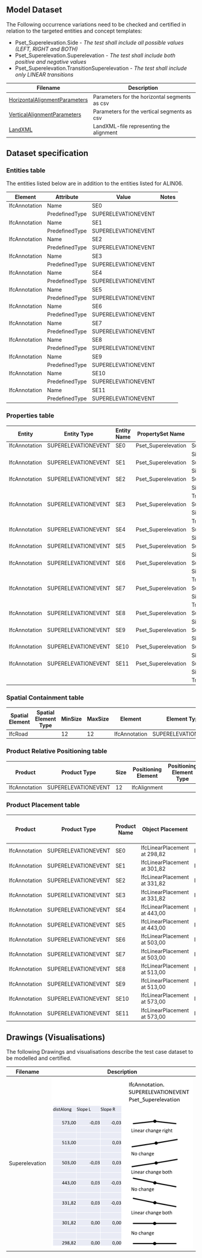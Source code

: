 ## Model Dataset

The Following occurrence variations need to be checked and certified in relation to the targeted entities and concept templates:

- Pset_Superelevation.Side - *The test shall include all possible values (LEFT, RIGHT and BOTH)*
- Pset_Superelevation.Superelevation - *The test shall include both positive and negative values*
- Pset_Superelevation.TransitionSuperelevation - *The test shall include only LINEAR transitions*

| Filename                                                     | Description                                   |
| ------------------------------------------------------------ | --------------------------------------------- |
| [HorizontalAlignmentParameters](./HorizontalAlignmentParameters.csv) | Parameters for the horizontal segments as csv |
| [VerticalAlignmentParameters](./VerticalAlignmentParameters.csv) | Parameters for the vertical segments as csv   |
| [LandXML](./TOI-M14334-0000A.xml)                            | LandXML-file representing the alignment       |

## Dataset specification

### Entities table

The entities listed below are in addition to the entities listed for ALIN06.

| **Element**   | **Attribute**  | **Value**           | **Notes** |
| ------------- | -------------- | ------------------- | --------- |
| IfcAnnotation | Name           | SE0                 |           |
|               | PredefinedType | SUPERELEVATIONEVENT |           |
| IfcAnnotation | Name           | SE1                 |           |
|               | PredefinedType | SUPERELEVATIONEVENT |           |
| IfcAnnotation | Name           | SE2                 |           |
|               | PredefinedType | SUPERELEVATIONEVENT |           |
| IfcAnnotation | Name           | SE3                 |           |
|               | PredefinedType | SUPERELEVATIONEVENT |           |
| IfcAnnotation | Name           | SE4                 |           |
|               | PredefinedType | SUPERELEVATIONEVENT |           |
| IfcAnnotation | Name           | SE5                 |           |
|               | PredefinedType | SUPERELEVATIONEVENT |           |
| IfcAnnotation | Name           | SE6                 |           |
|               | PredefinedType | SUPERELEVATIONEVENT |           |
| IfcAnnotation | Name           | SE7                 |           |
|               | PredefinedType | SUPERELEVATIONEVENT |           |
| IfcAnnotation | Name           | SE8                 |           |
|               | PredefinedType | SUPERELEVATIONEVENT |           |
| IfcAnnotation | Name           | SE9                 |           |
|               | PredefinedType | SUPERELEVATIONEVENT |           |
| IfcAnnotation | Name           | SE10                |           |
|               | PredefinedType | SUPERELEVATIONEVENT |           |
| IfcAnnotation | Name           | SE11                |           |
|               | PredefinedType | SUPERELEVATIONEVENT |           |

### Properties table

| **Entity**    | **Entity Type**     | Entity Name | **PropertySet Name** | **Property Name**        | **Property Value Type** | **Enumerated Values** | **Value type**             | **Property Value** |
| ------------- | ------------------- | ----------- | -------------------- | ------------------------ | ----------------------- | --------------------- | -------------------------- | ------------------ |
| IfcAnnotation | SUPERELEVATIONEVENT | SE0         | Pset_Superelevation  | Superelevation           | IfcRatioMeasure         |                       | IfcPropertySingleValue     | 0,00               |
|               |                     |             |                      | Side                     | IfcLabel                |                       | IfcPropertyEnumeratedValue | BOTH               |
| IfcAnnotation | SUPERELEVATIONEVENT | SE1         | Pset_Superelevation  | Superelevation           | IfcRatioMeasure         |                       | IfcPropertySingleValue     | 0,00               |
|               |                     |             |                      | Side                     | IfcLabel                |                       | IfcPropertyEnumeratedValue | BOTH               |
| IfcAnnotation | SUPERELEVATIONEVENT | SE2         | Pset_Superelevation  | Superelevation           | IfcRatioMeasure         |                       | IfcPropertySingleValue     | 0,03               |
|               |                     |             |                      | Side                     | IfcLabel                |                       | IfcPropertyEnumeratedValue | LEFT               |
|               |                     |             |                      | TransitionSuperelevation | IfcLabel                |                       | IfcPropertyEnumeratedValue | LINEAR             |
| IfcAnnotation | SUPERELEVATIONEVENT | SE3         | Pset_Superelevation  | Superelevation           | IfcRatioMeasure         |                       | IfcPropertySingleValue     | -0,03              |
|               |                     |             |                      | Side                     | IfcLabel                |                       | IfcPropertyEnumeratedValue | RIGHT              |
|               |                     |             |                      | TransitionSuperelevation | IfcLabel                |                       | IfcPropertyEnumeratedValue | LINEAR             |
| IfcAnnotation | SUPERELEVATIONEVENT | SE4         | Pset_Superelevation  | Superelevation           | IfcRatioMeasure         |                       | IfcPropertySingleValue     | 0,03               |
|               |                     |             |                      | Side                     | IfcLabel                |                       | IfcPropertyEnumeratedValue | LEFT               |
| IfcAnnotation | SUPERELEVATIONEVENT | SE5         | Pset_Superelevation  | Superelevation           | IfcRatioMeasure         |                       | IfcPropertySingleValue     | -0,03              |
|               |                     |             |                      | Side                     | IfcLabel                |                       | IfcPropertyEnumeratedValue | RIGHT              |
| IfcAnnotation | SUPERELEVATIONEVENT | SE6         | Pset_Superelevation  | Superelevation           | IfcRatioMeasure         |                       | IfcPropertySingleValue     | -0,03              |
|               |                     |             |                      | Side                     | IfcLabel                |                       | IfcPropertyEnumeratedValue | LEFT               |
|               |                     |             |                      | TransitionSuperelevation | IfcLabel                |                       | IfcPropertyEnumeratedValue | LINEAR             |
| IfcAnnotation | SUPERELEVATIONEVENT | SE7         | Pset_Superelevation  | Superelevation           | IfcRatioMeasure         |                       | IfcPropertySingleValue     | 0,03               |
|               |                     |             |                      | Side                     | IfcLabel                |                       | IfcPropertyEnumeratedValue | RIGHT              |
|               |                     |             |                      | TransitionSuperelevation | IfcLabel                |                       | IfcPropertyEnumeratedValue | LINEAR             |
| IfcAnnotation | SUPERELEVATIONEVENT | SE8         | Pset_Superelevation  | Superelevation           | IfcRatioMeasure         |                       | IfcPropertySingleValue     | -0,03              |
|               |                     |             |                      | Side                     | IfcLabel                |                       | IfcPropertyEnumeratedValue | LEFT               |
| IfcAnnotation | SUPERELEVATIONEVENT | SE9         | Pset_Superelevation  | Superelevation           | IfcRatioMeasure         |                       | IfcPropertySingleValue     | 0,03               |
|               |                     |             |                      | Side                     | IfcLabel                |                       | IfcPropertyEnumeratedValue | RIGHT              |
| IfcAnnotation | SUPERELEVATIONEVENT | SE10        | Pset_Superelevation  | Superelevation           | IfcRatioMeasure         |                       | IfcPropertySingleValue     | -0,03              |
|               |                     |             |                      | Side                     | IfcLabel                |                       | IfcPropertyEnumeratedValue | LEFT               |
| IfcAnnotation | SUPERELEVATIONEVENT | SE11        | Pset_Superelevation  | Superelevation           | IfcRatioMeasure         |                       | IfcPropertySingleValue     | -0,03              |
|               |                     |             |                      | Side                     | IfcLabel                |                       | IfcPropertyEnumeratedValue | RIGHT              |
|               |                     |             |                      | TransitionSuperelevation | IfcLabel                |                       | IfcPropertyEnumeratedValue | LINEAR             |

### Spatial Containment table

| **Spatial Element** | **Spatial Element Type** | **MinSize** | **MaxSize** | **Element**   | **Element Type**    |
| ------------------- | ------------------------ | ----------- | ----------- | ------------- | ------------------- |
| IfcRoad             |                          | 12          | 12          | IfcAnnotation | SUPERELEVATIONEVENT |

### Product Relative Positioning table

| **Product**   | **Product Type**    | **Size** | **Positioning Element** | **Positioning Element Type** |
| ------------- | ------------------- | -------- | ----------------------- | ---------------------------- |
| IfcAnnotation | SUPERELEVATIONEVENT | 12       | IfcAlignment            |                              |

### Product Placement table

| **Product**   | **Product Type**    | **Product Name** | **Object Placement**              | Relative Placement Product | Relative Placement Product Type | Relative Placement Product Name |
| ------------- | ------------------- | ---------------- | --------------------------------- | -------------------------- | ------------------------------- | ------------------------------- |
| IfcAnnotation | SUPERELEVATIONEVENT | SE0              | IfcLinearPlacement<br />at 298,82 | IfcAlignment               | na                              | A1 (from ALIN06)                |
| IfcAnnotation | SUPERELEVATIONEVENT | SE1              | IfcLinearPlacement<br />at 301,82 | IfcAlignment               | na                              | A1 (from ALIN06)                |
| IfcAnnotation | SUPERELEVATIONEVENT | SE2              | IfcLinearPlacement<br />at 331,82 | IfcAlignment               | na                              | A1 (from ALIN06)                |
| IfcAnnotation | SUPERELEVATIONEVENT | SE3              | IfcLinearPlacement<br />at 331,82 | IfcAlignment               | na                              | A1 (from ALIN06)                |
| IfcAnnotation | SUPERELEVATIONEVENT | SE4              | IfcLinearPlacement<br />at 443,00 | IfcAlignment               | na                              | A1 (from ALIN06)                |
| IfcAnnotation | SUPERELEVATIONEVENT | SE5              | IfcLinearPlacement<br />at 443,00 | IfcAlignment               | na                              | A1 (from ALIN06)                |
| IfcAnnotation | SUPERELEVATIONEVENT | SE6              | IfcLinearPlacement<br />at 503,00 | IfcAlignment               | na                              | A1 (from ALIN06)                |
| IfcAnnotation | SUPERELEVATIONEVENT | SE7              | IfcLinearPlacement<br />at 503,00 | IfcAlignment               | na                              | A1 (from ALIN06)                |
| IfcAnnotation | SUPERELEVATIONEVENT | SE8              | IfcLinearPlacement<br />at 513,00 | IfcAlignment               | na                              | A1 (from ALIN06)                |
| IfcAnnotation | SUPERELEVATIONEVENT | SE9              | IfcLinearPlacement<br />at 513,00 | IfcAlignment               | na                              | A1 (from ALIN06)                |
| IfcAnnotation | SUPERELEVATIONEVENT | SE10             | IfcLinearPlacement<br />at 573,00 | IfcAlignment               | na                              | A1 (from ALIN06)                |
| IfcAnnotation | SUPERELEVATIONEVENT | SE11             | IfcLinearPlacement<br />at 573,00 | IfcAlignment               | na                              | A1 (from ALIN06)                |

## Drawings (Visualisations)

The following Drawings and visualisations describe the test case dataset to be modelled and certified.

| Filename       | Description               |
| -------------- | ------------------------- |
| Superelevation | ![](./Superelevation.png) |



